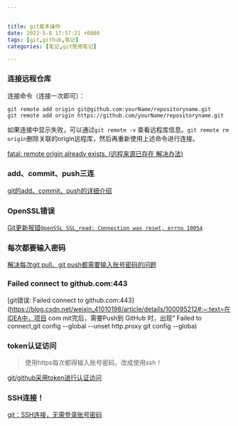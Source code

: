 ```yaml
---


title: git基本操作
date: 2022-5-8 17:57:21 +0800
tags: [git,github,笔记]
categories: [笔记,git使用笔记]

---
```


### 连接远程仓库

连接命令（连接一次即可）：

```
git remote add origin git@github.com:yourName/repositoryname.git
git remote add origin https://github.com/yourName/repositoryname.git
```

如果连接中显示失败，可以通过`git remote -v` 查看远程库信息。`git remote rm origin`删除关联的origin远程库，然后再重新使用上述命令进行连接。

[fatal: remote origin already exists. (远程来源已存在 解决办法)](https://cloud.tencent.com/developer/article/1880265)

### add、commit、push三连

[git的add、commit、push的详细介绍 ](https://www.jianshu.com/p/2e1d551b8261)

### OpenSSL错误

[Git更新报错`OpenSSL SSL_read: Connection was reset, errno 10054`](https://blog.csdn.net/weixin_43705953/article/details/119959145)

### 每次都要输入密码

[解决每次git pull、git push都需要输入账号密码的问题](https://blog.csdn.net/yinghuochong124/article/details/113860505)

### Failed connect to github.com:443

[git错误: Failed connect to github.com:443](https://blog.csdn.net/weixin_41010198/article/details/100095212#:~:text=在IDEA中，项目 com mit完后，需要Push到 GitHub 时，出现“ Failed to connect,git config --global --unset http.proxy git config --globa)

### token认证访问

> 使用https每次都得输入账号密码，改成使用ssh！

[git/github采用token进行认证访问](https://www.jianshu.com/p/ec68ab0a103f)

### SSH连接！

[git：SSH连接，无需登录账号密码](https://blog.csdn.net/weixin_40922744/article/details/107576748)

